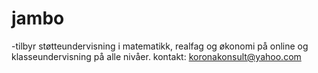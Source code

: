 # jambo
-tilbyr støtteundervisning i matematikk, realfag og økonomi på online og klasseundervisning på alle nivåer. kontakt: koronakonsult@yahoo.com
